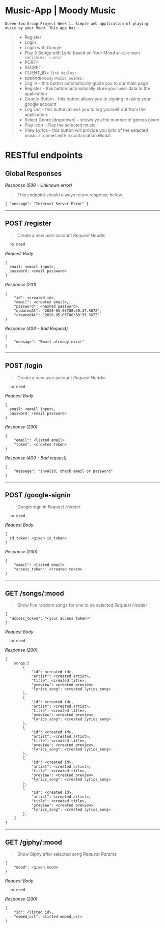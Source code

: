 # Music-App | Moody Music
`Queen-fox Group Project Week 1. Simple web application of playing music by your Mood. This app has :`
> - Register
> - Login
> - Login with Google
> - Play 5 Songs with Lyric based on Your Mood
`environment variables: (.env)`
> - PORT=
> - SECRET=
> - CLIENT_ID=
`link deploy:`
> - _optional_
`Moody-Music Guides:`
> - Log In - this button automatically guide you to our main page
> - Register - this button automatically store your user data to the application
> - Google Button - this button allows you to signing in using your google account
> - Log Out - this button allows you to log yourself out from the application.
> - Select Genre (dropdown) - shows you the number of genres given
> - Play icon - Play the selected music
> - View Lyrics - this button will provide you lyric of the selected music. It comes with a confirmation Modal.
&nbsp;
# RESTful endpoints
## Global Responses
_Response (500 - Unknown error)_
> This endpoint should always return response below,
```
{ "message": "Interval Server Error" }
```
---
## POST /register
> Create a new user account
_Request Header_
```
  no need
```
_Request Body_
```
{
  email: <email input>,
  password: <email password>
}
```
_Response (201)_
```
{
    "id": <created id>,
    "email": <created email>,
    "password": <hashed password>,
    "updatedAt": "2020-05-05T08:39:37.867Z",
    "createdAt": "2020-05-05T08:39:37.867Z"
}
```
_Response (400 - Bad Request)_
```
{ 
    "message": "Email already exist"
}
```
---
## POST /login
> Create a new user account
_Request Header_
```
  no need
```
_Request Body_
```
{
  email: <email input>,
  password: <email password>
}
```
_Response (200)_
```
{
    "email": <listed email>
    "token": <created token>
}
```
_Response (400 - Bad request)_
```
{ 
    "message": "Invalid, check email or password"
}
```
---
## POST /google-signin
> Google sign in 
_Request Header_
```
  no need
```
_Request Body_
```
{
  id_token: <given id_token>
}
```
_Response (200)_
```
{
    "email": <listed email>
    "access_token": <created token>
}
```
---
## GET /songs/:mood
> Show five random songs for one to be selected
_Request Header_
```
{
  "access_token": "<your access token>"
}
```
_Request Body_
```
  no need
```
_Response (200)_
```
{  
    songs:[
        { 
            "id": <created id>,
            "artist": <created artist>,
            "title": <created title>, 
            "preview": <created preview>,
            "lyrics_song": <created lyrics_song>
        },
        { 
            "id": <created id>,
            "artist": <created artist>,
            "title": <created title>, 
            "preview": <created preview>,
            "lyrics_song": <created lyrics_song>
        },
        { 
            "id": <created id>,
            "artist": <created artist>,
            "title": <created title>, 
            "preview": <created preview>,
            "lyrics_song": <created lyrics_song>
        },
        { 
            "id": <created id>,
            "artist": <created artist>,
            "title": <created title>, 
            "preview": <created preview>,
            "lyrics_song": <created lyrics_song>
        },
        { 
            "id": <created id>,
            "artist": <created artist>,
            "title": <created title>, 
            "preview": <created preview>,
            "lyrics_song": <created lyrics_song>
        },
    ]
}
```
---
## GET /giphy/:mood
> Show Giphy after selected song 
_Request Params_
```
{
    "mood": <given mood>
}
```
_Request Body_
```
  no need
```
_Response (200)_
```
{
    "id": <listed id>,
    "embed_url": <listed embed_url>
}
```